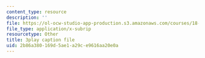 ```yaml
---
content_type: resource
description: ''
file: https://ol-ocw-studio-app-production.s3.amazonaws.com/courses/18-06sc-linear-algebra-fall-2011/2b86a380169d5ae1a29ce9616aa20e0a_lGGDIGizcQ0.vtt
file_type: application/x-subrip
resourcetype: Other
title: 3play caption file
uid: 2b86a380-169d-5ae1-a29c-e9616aa20e0a
---
```

